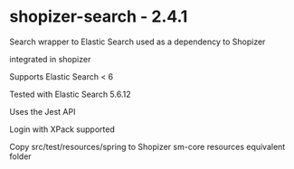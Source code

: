 # shopizer-search - 2.4.1

Search wrapper to Elastic Search used as a dependency to Shopizer

integrated in shopizer

Supports Elastic Search < 6

Tested with Elastic Search 5.6.12

Uses the Jest API

Login with XPack supported

Copy src/test/resources/spring to Shopizer sm-core resources equivalent folder
